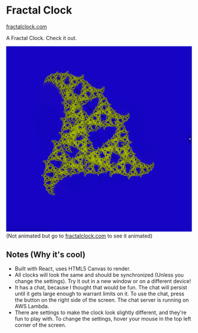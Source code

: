 # Fractal Clock
[fractalclock.com](https://fractalclock.com)

A Fractal Clock. Check it out.

![Fractal Clock](client/public/favicon.png)
(Not animated but go to [fractalclock.com](https://fractalclock.com) to see it animated)

## Notes (Why it's cool)
- Built with React, uses HTML5 Canvas to render.
- All clocks will look the same and should be synchronized (Unless you change the settings). Try it out in a new window or on a different device!
- It has a chat, because I thought that would be fun. The chat will persist until it gets large enough to warrant limits on it. To use the chat, press the button on the right side of the screen. The chat server is running on AWS Lambda.
- There are settings to make the clock look slightly different, and they're fun to play with. To change the settings, hover your mouse in the top left corner of the screen.
